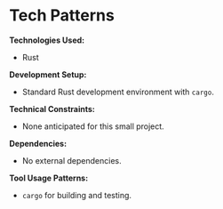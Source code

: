 # Tech Patterns

**Technologies Used:**
- Rust

**Development Setup:**
- Standard Rust development environment with `cargo`.

**Technical Constraints:**
- None anticipated for this small project.

**Dependencies:**
- No external dependencies.

**Tool Usage Patterns:**
- `cargo` for building and testing.
